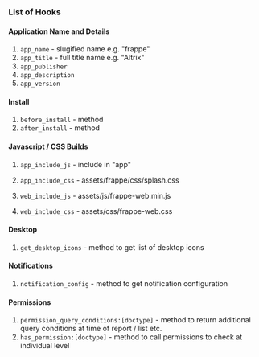 ### List of Hooks

#### Application Name and Details

1. `app_name` - slugified name e.g. "frappe"
1. `app_title` - full title name e.g. "Altrix"
1. `app_publisher`
1. `app_description`
1. `app_version`

#### Install

1. `before_install` - method
1. `after_install` - method


#### Javascript / CSS Builds

1. `app_include_js` - include in "app"
1. `app_include_css` - assets/frappe/css/splash.css

1. `web_include_js` - assets/js/frappe-web.min.js
1. `web_include_css` - assets/css/frappe-web.css

#### Desktop

1. `get_desktop_icons` - method to get list of desktop icons

#### Notifications

1. `notification_config` - method to get notification configuration

#### Permissions

1. `permission_query_conditions:[doctype]` - method to return additional query conditions at time of report / list etc.
1. `has_permission:[doctype]` - method to call permissions to check at individual level
